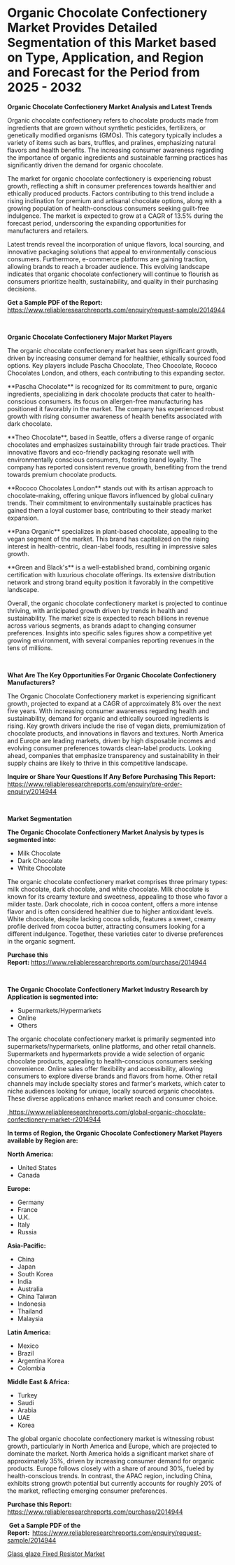 <p><h1>Organic Chocolate Confectionery Market Provides Detailed Segmentation of this Market based on Type, Application, and Region and Forecast for the Period from 2025 - 2032</h1></p><p><strong>Organic Chocolate Confectionery Market Analysis and Latest Trends</strong></p>
<p><p>Organic chocolate confectionery refers to chocolate products made from ingredients that are grown without synthetic pesticides, fertilizers, or genetically modified organisms (GMOs). This category typically includes a variety of items such as bars, truffles, and pralines, emphasizing natural flavors and health benefits. The increasing consumer awareness regarding the importance of organic ingredients and sustainable farming practices has significantly driven the demand for organic chocolate.</p><p>The market for organic chocolate confectionery is experiencing robust growth, reflecting a shift in consumer preferences towards healthier and ethically produced products. Factors contributing to this trend include a rising inclination for premium and artisanal chocolate options, along with a growing population of health-conscious consumers seeking guilt-free indulgence. The market is expected to grow at a CAGR of 13.5% during the forecast period, underscoring the expanding opportunities for manufacturers and retailers.</p><p>Latest trends reveal the incorporation of unique flavors, local sourcing, and innovative packaging solutions that appeal to environmentally conscious consumers. Furthermore, e-commerce platforms are gaining traction, allowing brands to reach a broader audience. This evolving landscape indicates that organic chocolate confectionery will continue to flourish as consumers prioritize health, sustainability, and quality in their purchasing decisions.</p></p>
<p><strong>Get a Sample PDF of the Report:&nbsp;</strong> <a href="https://www.reliableresearchreports.com/enquiry/request-sample/2014944?utm_campaign=3253&utm_medium=2&utm_source=Github&utm_content=ia&utm_term=29032025&utm_id=organic-chocolate-confectionery">https://www.reliableresearchreports.com/enquiry/request-sample/2014944</a></p>
<p>&nbsp;</p>
<p><strong>Organic Chocolate Confectionery Major Market Players</strong></p>
<p><p>The organic chocolate confectionery market has seen significant growth, driven by increasing consumer demand for healthier, ethically sourced food options. Key players include Pascha Chocolate, Theo Chocolate, Rococo Chocolates London, and others, each contributing to this expanding sector.</p><p>**Pascha Chocolate** is recognized for its commitment to pure, organic ingredients, specializing in dark chocolate products that cater to health-conscious consumers. Its focus on allergen-free manufacturing has positioned it favorably in the market. The company has experienced robust growth with rising consumer awareness of health benefits associated with dark chocolate.</p><p>**Theo Chocolate**, based in Seattle, offers a diverse range of organic chocolates and emphasizes sustainability through fair trade practices. Their innovative flavors and eco-friendly packaging resonate well with environmentally conscious consumers, fostering brand loyalty. The company has reported consistent revenue growth, benefiting from the trend towards premium chocolate products.</p><p>**Rococo Chocolates London** stands out with its artisan approach to chocolate-making, offering unique flavors influenced by global culinary trends. Their commitment to environmentally sustainable practices has gained them a loyal customer base, contributing to their steady market expansion. </p><p>**Pana Organic** specializes in plant-based chocolate, appealing to the vegan segment of the market. This brand has capitalized on the rising interest in health-centric, clean-label foods, resulting in impressive sales growth.</p><p>**Green and Black's** is a well-established brand, combining organic certification with luxurious chocolate offerings. Its extensive distribution network and strong brand equity position it favorably in the competitive landscape.</p><p>Overall, the organic chocolate confectionery market is projected to continue thriving, with anticipated growth driven by trends in health and sustainability. The market size is expected to reach billions in revenue across various segments, as brands adapt to changing consumer preferences. Insights into specific sales figures show a competitive yet growing environment, with several companies reporting revenues in the tens of millions.</p></p>
<p>&nbsp;</p>
<p><strong>What Are The Key Opportunities For Organic Chocolate Confectionery Manufacturers?</strong></p>
<p><p>The Organic Chocolate Confectionery market is experiencing significant growth, projected to expand at a CAGR of approximately 8% over the next five years. With increasing consumer awareness regarding health and sustainability, demand for organic and ethically sourced ingredients is rising. Key growth drivers include the rise of vegan diets, premiumization of chocolate products, and innovations in flavors and textures. North America and Europe are leading markets, driven by high disposable incomes and evolving consumer preferences towards clean-label products. Looking ahead, companies that emphasize transparency and sustainability in their supply chains are likely to thrive in this competitive landscape.</p></p>
<p><strong>Inquire or Share Your Questions If Any Before Purchasing This Report:</strong> <a href="https://www.reliableresearchreports.com/enquiry/pre-order-enquiry/2014944?utm_campaign=3253&utm_medium=2&utm_source=Github&utm_content=ia&utm_term=29032025&utm_id=organic-chocolate-confectionery">https://www.reliableresearchreports.com/enquiry/pre-order-enquiry/2014944</a></p>
<p>&nbsp;</p>
<p><strong>Market Segmentation</strong></p>
<p><strong>The Organic Chocolate Confectionery Market Analysis by types is segmented into:</strong></p>
<p><ul><li>Milk Chocolate</li><li>Dark Chocolate</li><li>White Chocolate</li></ul></p>
<p><p>The organic chocolate confectionery market comprises three primary types: milk chocolate, dark chocolate, and white chocolate. Milk chocolate is known for its creamy texture and sweetness, appealing to those who favor a milder taste. Dark chocolate, rich in cocoa content, offers a more intense flavor and is often considered healthier due to higher antioxidant levels. White chocolate, despite lacking cocoa solids, features a sweet, creamy profile derived from cocoa butter, attracting consumers looking for a different indulgence. Together, these varieties cater to diverse preferences in the organic segment.</p></p>
<p><strong>Purchase this Report:&nbsp;</strong><a href="https://www.reliableresearchreports.com/purchase/2014944?utm_campaign=3253&utm_medium=2&utm_source=Github&utm_content=ia&utm_term=29032025&utm_id=organic-chocolate-confectionery">https://www.reliableresearchreports.com/purchase/2014944</a></p>
<p>&nbsp;</p>
<p><strong>The Organic Chocolate Confectionery Market Industry Research by Application is segmented into:</strong></p>
<p><ul><li>Supermarkets/Hypermarkets</li><li>Online</li><li>Others</li></ul></p>
<p><p>The organic chocolate confectionery market is primarily segmented into supermarkets/hypermarkets, online platforms, and other retail channels. Supermarkets and hypermarkets provide a wide selection of organic chocolate products, appealing to health-conscious consumers seeking convenience. Online sales offer flexibility and accessibility, allowing consumers to explore diverse brands and flavors from home. Other retail channels may include specialty stores and farmer's markets, which cater to niche audiences looking for unique, locally sourced organic chocolates. These diverse applications enhance market reach and consumer choice.</p></p>
<p><a href="https://www.reliableresearchreports.com/global-organic-chocolate-confectionery-market-r2014944?utm_campaign=3253&utm_medium=2&utm_source=Github&utm_content=ia&utm_term=29032025&utm_id=organic-chocolate-confectionery">&nbsp;https://www.reliableresearchreports.com/global-organic-chocolate-confectionery-market-r2014944</a></p>
<p><strong>In terms of Region, the Organic Chocolate Confectionery Market Players available by Region are:</strong></p>
<p>
    <p> <strong> North America: </strong>
        <ul>
            <li>United States</li>
            <li>Canada</li>
        </ul>
        </p> 
    <p> <strong> Europe: </strong>
        <ul>
            <li>Germany</li>
            <li>France</li>
            <li>U.K.</li>
            <li>Italy</li>
            <li>Russia</li>
        </ul>
        </p> 
    <p> <strong> Asia-Pacific: </strong>
        <ul>
            <li>China</li>
            <li>Japan</li>
            <li>South Korea</li>
            <li>India</li>
            <li>Australia</li>
            <li>China Taiwan</li>
            <li>Indonesia</li>
            <li>Thailand</li>
            <li>Malaysia</li>
        </ul>
        </p> 
    <p> <strong> Latin America: </strong>
        <ul>
            <li>Mexico</li>
            <li>Brazil</li>
            <li>Argentina Korea</li>
            <li>Colombia</li>
        </ul>
        </p> 
    <p> <strong> Middle East & Africa: </strong>
        <ul>
            <li>Turkey</li>
            <li>Saudi</li>
            <li>Arabia</li>
            <li>UAE</li>
            <li>Korea</li>
        </ul>
    </p>
    </p>
<p><p>The global organic chocolate confectionery market is witnessing robust growth, particularly in North America and Europe, which are projected to dominate the market. North America holds a significant market share of approximately 35%, driven by increasing consumer demand for organic products. Europe follows closely with a share of around 30%, fueled by health-conscious trends. In contrast, the APAC region, including China, exhibits strong growth potential but currently accounts for roughly 20% of the market, reflecting emerging consumer preferences.</p></p>
<p><strong>Purchase this Report: </strong><a href="https://www.reliableresearchreports.com/purchase/2014944?utm_campaign=3253&utm_medium=2&utm_source=Github&utm_content=ia&utm_term=29032025&utm_id=organic-chocolate-confectionery">https://www.reliableresearchreports.com/purchase/2014944</a></p>
<p>&nbsp;<strong>Get a Sample PDF of the Report:&nbsp;&nbsp;</strong><a href="https://www.reliableresearchreports.com/enquiry/request-sample/2014944?utm_campaign=3253&utm_medium=2&utm_source=Github&utm_content=ia&utm_term=29032025&utm_id=organic-chocolate-confectionery">https://www.reliableresearchreports.com/enquiry/request-sample/2014944</a></p>
<p><strong></strong></p>
<p><p><a href="https://github.com/sirayedantte/Market-Research-Report-List-1/blob/main/glass-glaze-fixed-resistor-market.md?utm_campaign=3253&utm_medium=2&utm_source=Github&utm_content=ia&utm_term=29032025&utm_id=organic-chocolate-confectionery">Glass glaze Fixed Resistor Market</a></p></p>
